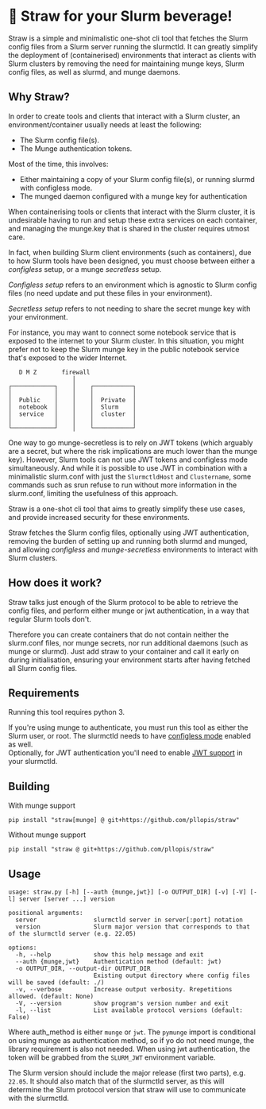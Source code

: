 # 🥤 Straw for your Slurm beverage!

Straw is a simple and minimalistic one-shot cli tool that fetches the Slurm config files from a Slurm server running the slurmctld.
It can greatly simplify the deployment of (containerised) environments that interact as clients with Slurm clusters by removing the need
for maintaining munge keys, Slurm config files, as well as slurmd, and munge daemons.

## Why Straw?

In order to create tools and clients that interact with a Slurm cluster, an environment/container usually needs at least the following:
* The Slurm config file(s).
* The Munge authentication tokens.

Most of the time, this involves:
* Either maintaining a copy of your Slurm config file(s), or running slurmd with configless mode.
* The munged daemon configured with a munge key for authentication

When containerising tools or clients that interact with the Slurm cluster, it is undesirable having to run
and setup these extra services on each container, and managing the munge.key that is shared in the cluster requires utmost care.

In fact, when building Slurm client environments (such as containers), due to how Slurm tools have been designed,
you must choose between either a *configless* setup, or a munge *secretless* setup.

*Configless setup* refers to an environment which is agnostic to Slurm config files (no need update and put these files in your environment).

*Secretless setup* refers to not needing to share the secret munge key with your environment.

For instance, you may want to connect some notebook service that is exposed to the internet to your Slurm cluster. In this situation, you might prefer not to keep the Slurm munge key in the public notebook service that's exposed to the wider Internet.

```
   D M Z       firewall
                  │
┌────────────┐    │    ┌───────────┐
│            │    │    │           │
│  Public    │    │    │  Private  │
│  notebook  │    │    │  Slurm    │
│  service   │    │    │  cluster  │
│            │    │    │           │
└────────────┘    │    └───────────┘
```

One way to go munge-secretless is to rely on JWT tokens (which arguably are a secret, but where the risk implications are much lower than the munge key).
However, Slurm tools can not use JWT tokens and configless mode simultaneously.
And while it is possible to use JWT in combination with a minimalistic slurm.conf with just the `SlurmctldHost` and `Clustername`,
some commands such as srun refuse to run without more information in the slurm.conf, limiting the usefulness of this approach.

Straw is a one-shot cli tool that aims to greatly simplify these use cases, and provide increased security for these environments.

Straw fetches the Slurm config files, optionally using JWT authentication, removing the burden of setting up and running both slurmd and munged,
and allowing *configless* and *munge-secretless* environments to interact with Slurm clusters.

## How does it work?

Straw talks just enough of the Slurm protocol to be able to retrieve the config files, and perform either munge or jwt authentication,
in a way that regular Slurm tools don't.

Therefore you can create containers that do not contain neither the slurm.conf files, nor munge secrets, nor run additional daemons (such as munge or slurmd).
Just add straw to your container and call it early on during initialisation, ensuring your environment starts after having fetched all Slurm config files.

## Requirements

Running this tool requires python 3.

If you're using munge to authenticate, you must run this tool as either
the Slurm user, or root. The slurmctld needs to have [configless mode](https://slurm.schedmd.com/configless_slurm.html) enabled as well.  
Optionally, for JWT authentication you'll need to enable [JWT support](https://slurm.schedmd.com/jwt.html) in your slurmctld.

## Building

With munge support
```
pip install "straw[munge] @ git+https://github.com/pllopis/straw"
```

Without munge support
```
pip install "straw @ git+https://github.com/pllopis/straw"
```

## Usage

```
usage: straw.py [-h] [--auth {munge,jwt}] [-o OUTPUT_DIR] [-v] [-V] [-l] server [server ...] version

positional arguments:
  server                slurmctld server in server[:port] notation
  version               Slurm major version that corresponds to that of the slurmctld server (e.g. 22.05)

options:
  -h, --help            show this help message and exit
  --auth {munge,jwt}    Authentication method (default: jwt)
  -o OUTPUT_DIR, --output-dir OUTPUT_DIR
                        Existing output directory where config files will be saved (default: ./)
  -v, --verbose         Increase output verbosity. Rrepetitions allowed. (default: None)
  -V, --version         show program's version number and exit
  -l, --list            List available protocol versions (default: False)
```

Where auth\_method is either `munge` or `jwt`. The `pymunge` import is conditional on using munge as authentication method, so if yo do not need munge, the library requirement is also not needed.
When using jwt authentication, the token will be grabbed from the `SLURM_JWT` environment variable.

The Slurm version should include the major release (first two parts), e.g. `22.05`.
It should also match that of the slurmctld server, as this will determine the Slurm protocol version that straw will use to communicate with the slurmctld.
